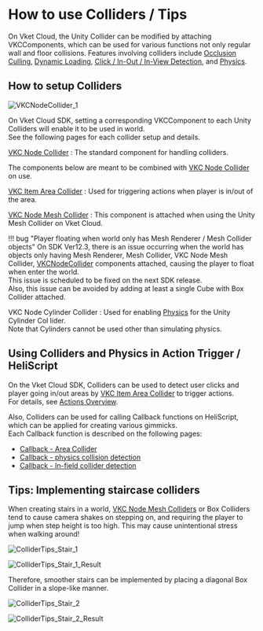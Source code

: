 # How to use Colliders / Tips

On Vket Cloud, the Unity Collider can be modified by attaching VKCComponents, which can be used for various functions not only regular wall and floor collisions. Features involving colliders include [Occlusion Culling](../WorldOptimization/OcclusionCulling.md), [Dynamic Loading](../VKCComponents/VKCItemField.md), [Click / In-Out / In-View Detection](../VKCComponents/VKCNodeCollider.md#_1), and [Physics](./PhysicsEngine.md).

## How to setup Colliders

![VKCNodeCollider_1](../VKCComponents/img/HEOCollider_1.jpg)

On Vket Cloud SDK, setting a corresponding VKCComponent to each Unity Colliders will enable it to be used in world.<br>
See the following pages for each collider setup and details.

[VKC Node Collider](../VKCComponents/VKCNodeCollider.md) : The standard component for handling colliders.

The components below are meant to be combined with [VKC Node Collider](../VKCComponents/VKCNodeCollider.md) on use.

[VKC Item Area Collider](../VKCComponents/VKCItemAreaCollider.md) : Used for triggering actions when player is in/out of the area.

[VKC Node Mesh Collider](../VKCComponents/VKCNodeMeshCollider.md) : This component is attached when using the Unity Mesh Collider on Vket Cloud.

!!! bug "Player floating when world only has Mesh Renderer / Mesh Collider objects"
    On SDK Ver12.3, there is an issue occurring when the world has objects only having Mesh Renderer, Mesh Collider, VKC Node Mesh Collider, [VKCNodeCollider](../VKCComponents/VKCNodeCollider.md) components attached, causing the player to float when enter the world.<br>
    This issue is scheduled to be fixed on the next SDK release.<br>
    Also, this issue can be avoided by adding at least a single Cube with Box Collider attached.

VKC Node Cylinder Collider : Used for enabling [Physics](./PhysicsEngine.md) for the Unity Cylinder Col lider.<br>
Note that Cylinders cannot be used other than simulating physics.

## Using Colliders and Physics in Action Trigger / HeliScript

On the Vket Cloud SDK, Colliders can be used to detect user clicks and player going in/out areas by [VKC Item Area Collider](../VKCComponents/VKCItemAreaCollider.md) to trigger actions.<br>
For details, see [Actions Overview](../Actions/ActionsOverview.md).

Also, Colliders can be used for calling Callback functions on HeliScript, which can be applied for creating various gimmicks.<br>
Each Callback function is described on the following pages:

- [Callback - Area Collider](../hs/hs_component.md#callback-areacollider)
- [Callback - physics collision detection](../hs/hs_component.md#callback-physics-collision-detection)
- [Callback - In-field collider detection](../hs/hs_component.md#callback-in-field-collider-detection)

## Tips: Implementing staircase colliders

When creating stairs in a world, [VKC Node Mesh Colliders](../VKCComponents/VKCNodeMeshCollider.md) or Box Colliders tend to cause camera shakes on stepping on, and requiring the player to jump when step height is too high. This may cause unintentional stress when walking around!

![ColliderTips_Stair_1](./img/ColliderTips_Stair_1.jpg)

![ColliderTips_Stair_1_Result](./img/ColliderTips_Stair_1_Result.gif)

Therefore, smoother stairs can be implemented by placing a diagonal Box Collider in a slope-like manner.

![ColliderTips_Stair_2](./img/ColliderTips_Stair_2.jpg)

![ColliderTips_Stair_2_Result](./img/ColliderTips_Stair_2_Result.gif)
